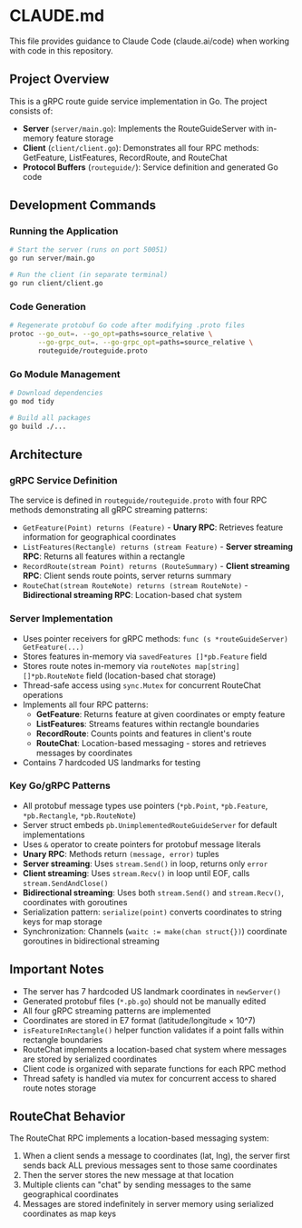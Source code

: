 # CLAUDE.md

This file provides guidance to Claude Code (claude.ai/code) when working with code in this repository.

## Project Overview

This is a gRPC route guide service implementation in Go. The project consists of:

- **Server** (`server/main.go`): Implements the RouteGuideServer with in-memory feature storage
- **Client** (`client/client.go`): Demonstrates all four RPC methods: GetFeature, ListFeatures, RecordRoute, and RouteChat
- **Protocol Buffers** (`routeguide/`): Service definition and generated Go code

## Development Commands

### Running the Application
```bash
# Start the server (runs on port 50051)
go run server/main.go

# Run the client (in separate terminal)
go run client/client.go
```

### Code Generation
```bash
# Regenerate protobuf Go code after modifying .proto files
protoc --go_out=. --go_opt=paths=source_relative \
       --go-grpc_out=. --go-grpc_opt=paths=source_relative \
       routeguide/routeguide.proto
```

### Go Module Management
```bash
# Download dependencies
go mod tidy

# Build all packages
go build ./...
```

## Architecture

### gRPC Service Definition
The service is defined in `routeguide/routeguide.proto` with four RPC methods demonstrating all gRPC streaming patterns:
- `GetFeature(Point) returns (Feature)` - **Unary RPC**: Retrieves feature information for geographical coordinates
- `ListFeatures(Rectangle) returns (stream Feature)` - **Server streaming RPC**: Returns all features within a rectangle
- `RecordRoute(stream Point) returns (RouteSummary)` - **Client streaming RPC**: Client sends route points, server returns summary
- `RouteChat(stream RouteNote) returns (stream RouteNote)` - **Bidirectional streaming RPC**: Location-based chat system

### Server Implementation
- Uses pointer receivers for gRPC methods: `func (s *routeGuideServer) GetFeature(...)`
- Stores features in-memory via `savedFeatures []*pb.Feature` field
- Stores route notes in-memory via `routeNotes map[string][]*pb.RouteNote` field (location-based chat storage)
- Thread-safe access using `sync.Mutex` for concurrent RouteChat operations
- Implements all four RPC patterns:
  - **GetFeature**: Returns feature at given coordinates or empty feature
  - **ListFeatures**: Streams features within rectangle boundaries
  - **RecordRoute**: Counts points and features in client's route
  - **RouteChat**: Location-based messaging - stores and retrieves messages by coordinates
- Contains 7 hardcoded US landmarks for testing

### Key Go/gRPC Patterns
- All protobuf message types use pointers (`*pb.Point`, `*pb.Feature`, `*pb.Rectangle`, `*pb.RouteNote`)
- Server struct embeds `pb.UnimplementedRouteGuideServer` for default implementations
- Uses `&` operator to create pointers for protobuf message literals
- **Unary RPC**: Methods return `(message, error)` tuples
- **Server streaming**: Uses `stream.Send()` in loop, returns only `error`
- **Client streaming**: Uses `stream.Recv()` in loop until EOF, calls `stream.SendAndClose()`
- **Bidirectional streaming**: Uses both `stream.Send()` and `stream.Recv()`, coordinates with goroutines
- Serialization pattern: `serialize(point)` converts coordinates to string keys for map storage
- Synchronization: Channels (`waitc := make(chan struct{})`) coordinate goroutines in bidirectional streaming

## Important Notes

- The server has 7 hardcoded US landmark coordinates in `newServer()`
- Generated protobuf files (`*.pb.go`) should not be manually edited
- All four gRPC streaming patterns are implemented
- Coordinates are stored in E7 format (latitude/longitude × 10^7)
- `isFeatureInRectangle()` helper function validates if a point falls within rectangle boundaries
- RouteChat implements a location-based chat system where messages are stored by serialized coordinates
- Client code is organized with separate functions for each RPC method
- Thread safety is handled via mutex for concurrent access to shared route notes storage

## RouteChat Behavior

The RouteChat RPC implements a location-based messaging system:
1. When a client sends a message to coordinates (lat, lng), the server first sends back ALL previous messages sent to those same coordinates
2. Then the server stores the new message at that location
3. Multiple clients can "chat" by sending messages to the same geographical coordinates
4. Messages are stored indefinitely in server memory using serialized coordinates as map keys